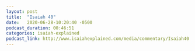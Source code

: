 ```yaml
---
layout: post
title:  "Isaiah 40"
date:   2020-06-28-10:20:40 -0500
podcast_duration: 00:46:51
categories: isaiah-explained
podcast_link: http://www.isaiahexplained.com/media/commentary/Isaiah40.mp3
---
```

